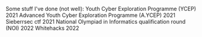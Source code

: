 Some stuff I've done (not well):
Youth Cyber Exploration Programme (YCEP) 2021
Advanced Youth Cyber Exploration Programme (A.YCEP) 2021
Sieberrsec ctf 2021
National Olympiad in Informatics qualification round (NOI) 2022
Whitehacks 2022
